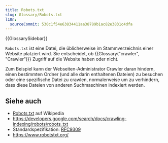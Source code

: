 ```yaml
---
title: Robots.txt
slug: Glossary/Robots.txt
l10n:
  sourceCommit: 530c1f54e63834411aa38789b1ac82e3831c4dfa
---
```


{{GlossarySidebar}}

`Robots.txt` ist eine Datei, die üblicherweise im Stammverzeichnis einer Website platziert wird. Sie entscheidet, ob {{Glossary("crawler", "Crawler")}} Zugriff auf die Website haben oder nicht.

Zum Beispiel kann der Webseiten-Administrator Crawler daran hindern, einen bestimmten Ordner (und alle darin enthaltenen Dateien) zu besuchen oder eine spezifische Datei zu crawlen, normalerweise um zu verhindern, dass diese Dateien von anderen Suchmaschinen indexiert werden.

## Siehe auch

- [Robots.txt](https://en.wikipedia.org/wiki/Robots.txt) auf Wikipedia
- <https://developers.google.com/search/docs/crawling-indexing/robots/robots_txt>
- Standardspezifikation: [RFC9309](https://www.rfc-editor.org/rfc/rfc9309.html)
- <https://www.robotstxt.org/>
